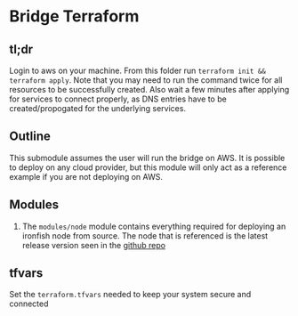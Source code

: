 # Bridge Terraform

## tl;dr

Login to aws on your machine. From this folder run `terraform init && terraform apply`. Note that you may need to run the command twice for all resources to be successfully created. Also wait a few minutes after applying for services to connect properly, as DNS entries have to be created/propogated for the underlying services.

## Outline

This submodule assumes the user will run the bridge on AWS. It is possible to deploy on any cloud provider, but this module will only act as a reference example if you are not deploying on AWS.

## Modules

1. The `modules/node` module contains everything required for deploying an ironfish node from source. The node that is referenced is the latest release version seen in the [github repo](https://github.com/iron-fish/ironfish/releases)

## tfvars

Set the `terraform.tfvars` needed to keep your system secure and connected
